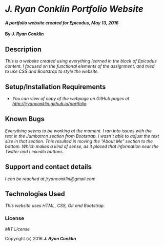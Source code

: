 # _J. Ryan Conklin Portfolio Website_

#### _A portfolio website created for Epicodus, May 13, 2016_

#### By _**J. Ryan Conklin**_

## Description

_This is a website created using everything learned in the block of Epicodus content. I focused on the functional elements of the assignment, and tried to use CSS and Bootstrap to style the website._

## Setup/Installation Requirements

* _You can view of copy of the webpage on GitHub pages at http://jryanconklin.github.io/portfolio_


## Known Bugs

_Everything seems to be working at the moment. I ran into issues with the text in the Jumbotron section from Bootstrap. I wasn't able to adjust the text size in that section. This resulted in moving the "About Me" section to the bottom. Which makes a kind of sense, as it placed that information near the Twitter and LinkedIn buttons._

## Support and contact details

_I can be reached at jryanconklin@gmail.com_

## Technologies Used

_This website uses HTML, CSS, Git and Bootstrap._

### License

*MIT License*

Copyright (c) 2016 **_J. Ryan Conklin_**
